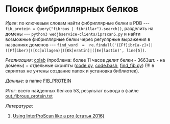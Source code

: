 # Поиск фибриллярных белков

*Идея*: по ключевым словам найти фибриллярные белки в PDB ---```fib_protein = Query("fibrous | fibrillar").search()```, разделить на домены --- ```python3 wedjbservice-clients/iprscan5.py```  и найти возможные фибриллярные белки через регулярные выражения в названиях доменов --- ```find_word  =  re.findall('([Ff]ibr[a-z]+)|([Ff]iber)|([Cc]ollagen)|([Kk]eratin)|([Ee]lastin)', line[5])```.

*Реализация*: [colab](https://github.com/Elzara20/BIO/blob/main/forFibProt/%D0%9F%D0%BE%D0%B8%D1%81%D0%BA_%D1%84%D0%B8%D0%B1%D1%80%D0%B8%D0%BB%D0%BB%D1%8F%D1%80%D0%BD%D1%8B%D1%85_%D0%B1%D0%B5%D0%BB%D0%BA%D0%BE%D0%B2.ipynb) (проблема: более 11 часов делит белки - 3663шт. - на домены) + отдельные скрипты ([code.py](https://github.com/Elzara20/BIO/blob/main/forFibProt/code.py), [code.bash](https://github.com/Elzara20/BIO/blob/main/forFibProt/code.bash), [find_fib.py](https://github.com/Elzara20/BIO/blob/main/forFibProt/find_fib.py)) (!!! в скриптах не учтены создание папок и установка библиотек).

*Данные*: в папке [FIB_PROTEIN](https://github.com/Elzara20/BIO/tree/main/forFibProt/FIB_PROTEIN)

*Итог*: всего найденных белков 53, результат вывода в файле [out_fibrous_protein.txt](https://github.com/Elzara20/BIO/blob/main/forFibProt/out_fibrous_protein.txt)

*Литература*: 
1) [Using InterProScan like a pro (статья 2016)](https://medium.com/computer-says-no/using-interproscan-like-a-pro-ad18b8c3ccc0)

